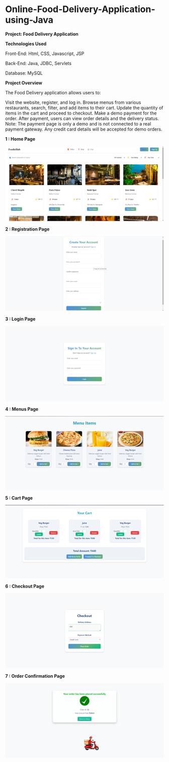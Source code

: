 
# Online-Food-Delivery-Application-using-Java

**Project: Food Delivery Application**

**Technologies Used**

Front-End: Html, CSS, Javascript, JSP

Back-End: Java, JDBC, Servlets

Database: MySQL

**Project Overview** 

The Food Delivery application allows users to:

Visit the website, register, and log in.
Browse menus from various restaurants, search, filter, and add items to their cart.
Update the quantity of items in the cart and proceed to checkout.
Make a demo payment for the order. After payment, users can view order details and the delivery status.
Note: The payment page is only a demo and is not connected to a real payment gateway. Any credit card details will be accepted for demo orders.




**1 : Home Page**

![image alt](https://github.com/murthyns18/FoodDelivery-Application/blob/15ad7f514873a68deaa5197f3691f3322043c05c/homepage.png)


**2 : Registration Page**

![image alt](https://github.com/murthyns18/FoodDelivery-Application/blob/389acb8ed1ac74bcee74db53acaa8b57753d4f5a/register_food.png)


**3 : Login Page**

![image alt](https://github.com/murthyns18/FoodDelivery-Application/blob/389acb8ed1ac74bcee74db53acaa8b57753d4f5a/login_food.png)


**4 : Menus Page**

![image alt](https://github.com/murthyns18/Online-Food-Delivery-Application-using-Java/blob/567e5bc3cb231cd48efa28b0ef7bcb3fe4128110/menu.png)


**5 : Cart Page**

![image alt](https://github.com/murthyns18/Online-Food-Delivery-Application-using-Java/blob/c0207362e0e30c8bda5205b9aebfd759f7c5f486/cart.png)


**6 : Checkout Page**

![image alt](https://github.com/murthyns18/Online-Food-Delivery-Application-using-Java/blob/c0207362e0e30c8bda5205b9aebfd759f7c5f486/checkout.png)


**7 : Order Confirmation Page**

![image alt](https://github.com/murthyns18/Online-Food-Delivery-Application-using-Java/blob/c0207362e0e30c8bda5205b9aebfd759f7c5f486/orderConfirmation.png)

